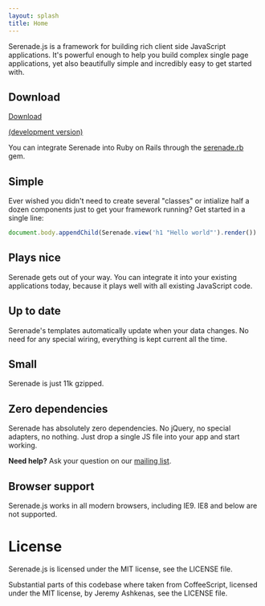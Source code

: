 ```yaml
---
layout: splash
title: Home
---
```


Serenade.js is a framework for building rich client side JavaScript
applications. It's powerful enough to help you build complex single page
applications, yet also beautifully simple and incredibly easy to get started
with.

<div class="examples"></div>

## Download

[Download](http://serenade-downloads.s3-website-us-east-1.amazonaws.com/serenade.0.4.0.min.js.gz)

[(development version)](http://serenade-downloads.s3-website-us-east-1.amazonaws.com/serenade.0.4.0.js)

You can integrate Serenade into Ruby on Rails through the
[serenade.rb](https://github.com/elabs/serenade.rb) gem.

## Simple

Ever wished you didn't need to create several "classes" or intialize half a
dozen components just to get your framework running? Get started in a single
line:

``` javascript
document.body.appendChild(Serenade.view('h1 "Hello world"').render())
```

## Plays nice

Serenade gets out of your way. You can integrate it into your existing
applications today, because it plays well with all existing JavaScript code.

## Up to date

Serenade's templates automatically update when your data changes. No need for
any special wiring, everything is kept current all the time.

## Small

Serenade is just 11k gzipped.

## Zero dependencies

Serenade has absolutely zero dependencies. No jQuery, no special adapters, no
nothing. Just drop a single JS file into your app and start working.


**Need help?** Ask your question on our
[mailing list](http://groups.google.com/group/serenadejs).

## Browser support

Serenade.js works in all modern browsers, including IE9. IE8 and below are not
supported.

# License

Serenade.js is licensed under the MIT license, see the LICENSE file.

Substantial parts of this codebase where taken from CoffeeScript, licensed
under the MIT license, by Jeremy Ashkenas, see the LICENSE file.

[service]: https://github.com/elabs/serenade.service.js
